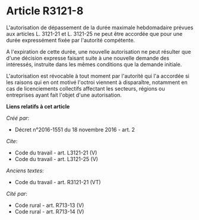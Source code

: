 # Article R3121-8

L'autorisation de dépassement de la durée maximale hebdomadaire prévues aux articles L. 3121-21 et L. 3121-25 ne peut être
accordée que pour une durée expressément fixée par l'autorité compétente. 

A l'expiration de cette durée, une nouvelle autorisation ne peut résulter que d'une décision expresse faisant suite à une
nouvelle demande des intéressés, instruite dans les mêmes conditions que la demande initiale. 

L'autorisation est révocable à tout moment par l'autorité qui l'a accordée si les raisons qui en ont motivé l'octroi viennent
à disparaître, notamment en cas de licenciements collectifs affectant les secteurs, régions ou entreprises ayant fait l'objet
d'une autorisation.

**Liens relatifs à cet article**

_Créé par_:

  - Décret n°2016-1551 du 18 novembre 2016 - art. 2

_Cite_:

  - Code du travail - art. L3121-21 (V)
  - Code du travail - art. L3121-25 (V)

_Anciens textes_:

  - Code du travail - art. R3121-21 (VT)

_Cité par_:

  - Code rural - art. R713-13 (V)
  - Code rural - art. R713-14 (V)
